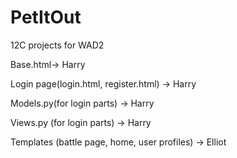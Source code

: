 # PetItOut
12C projects for WAD2

Base.html-> Harry

Login page(login.html, register.html) -> Harry

Models.py(for login parts) -> Harry

Views.py (for login parts) -> Harry

Templates (battle page, home, user profiles) -> Elliot
